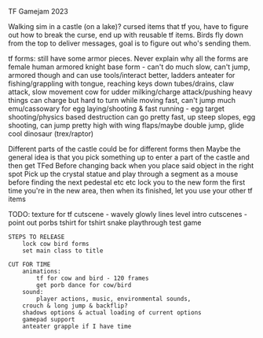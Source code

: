 TF Gamejam 2023

Walking sim in a castle (on a lake)? cursed items that tf you, have to figure out how to break the curse, end up with reusable tf items.
Birds fly down from the top to deliver messages, goal is to figure out who's sending them.

tf forms: still have some armor pieces. Never explain why all the forms are female
human armored knight base form - can't do much
	slow, can't jump, armored though and can use tools/interact better, ladders
anteater for fishing/grappling with tongue, reaching keys down tubes/drains, claw attack, slow movement
cow for udder milking/charge attack/pushing heavy things
	can charge but hard to turn while moving fast, can't jump much
emu/cassowary for egg laying/shooting & fast running - egg target shooting/physics based destruction
	can go pretty fast, up steep slopes, egg shooting, can jump pretty high with wing flaps/maybe double jump, glide
cool dinosaur (trex/raptor)

Different parts of the castle could be for different forms then
Maybe the general idea is that you pick something up to enter a part of the castle and then get TFed
Before changing back when you place said object in the right spot
Pick up the crystal statue and play through a segment as a mouse before finding the next pedestal etc etc
lock you to the new form the first time you're in the new area, then when its finished, let you use your other tf items

TODO:
	texture for tf cutscene - wavely glowly lines
	level intro cutscenes - point out porbs
	tshirt for tshirt snake
	playthrough test game
	
	STEPS TO RELEASE
		lock cow bird forms
		set main class to title
	
	CUT FOR TIME
		animations:
			tf for cow and bird - 120 frames
			get porb dance for cow/bird
		sound:
			player actions, music, environmental sounds,
		crouch & long jump & backflip?
		shadows options & actual loading of current options
		gamepad support
		anteater grapple if I have time
